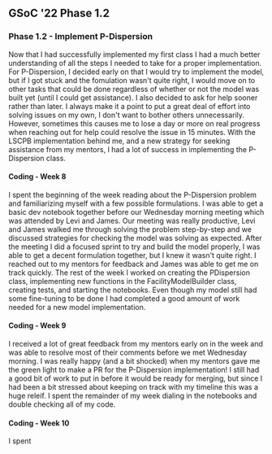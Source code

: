 ## GSoC '22 Phase 1.2

### Phase 1.2 - Implement P-Dispersion
Now that I had successfully implemented my first class I had a much better understanding of all the steps I needed to take for a proper implementation. For P-Dispersion, I decided early on that I would try to implement the model, but if I got stuck and the fomulation wasn't quite right, I would move on to other tasks that could be done regardless of whether or not the model was built yet (until I could get assistance). I also decided to ask for help sooner rather than later. I always make it a point to put a great deal of effort into solving issues on my own, I don't want to bother others unnecessarily. However, sometimes this causes me to lose a day or more on real progress when reaching out for help could resolve the issue in 15 minutes. With the LSCPB implementation behind me, and a new strategy for seeking assistance from my mentors, I had a lot of success in implementing the P-Dispersion class. 

#### Coding - Week 8
I spent the beginning of the week reading about the P-Dispersion problem and familiarizing myself with a few possible formulations. I was able to get a basic dev notebook together before our Wednesday morning meeting which was attended by Levi and James. Our meeting was really productive, Levi and James walked me through solving the problem step-by-step and we discussed strategies for checking the model was solving as expected. After the meeting I did a focused sprint to try and build the model properly, I was able to get a decent formulation together, but I knew it wasn't quite right. I reached out to my mentors for feedback and James was able to get me on track quickly. The rest of the week I worked on creating the PDispersion class, implementing new functions in the FacilityModelBuilder class, creating tests, and starting the notebooks. Even though my model still had some fine-tuning to be done I had completed a good amount of work needed for a new model implementation.

#### Coding - Week 9
I received a lot of great feedback from my mentors early on in the week and was able to resolve most of their comments before we met Wednesday morning. I was really happy (and a bit shocked) when my mentors gave me the green light to make a PR for the P-Dispersion implementation! I still had a good bit of work to put in before it would be ready for merging, but since I had been a bit stressed about keeping on track with my timeline this was a huge releif. I spent the remainder of my week dialing in the notebooks and double checking all of my code.

#### Coding - Week 10 
I spent 
